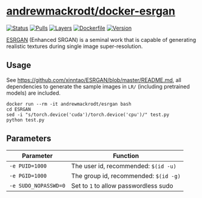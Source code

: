 # [andrewmackrodt/docker-esrgan](https://github.com/andrewmackrodt/dockerfiles/tree/master/esrgan)

[![Status](https://jenkins.mackrodt.io/buildStatus/icon?job=dockerfiles%2Fesrgan)][status]
[![Pulls](https://img.shields.io/docker/pulls/andrewmackrodt/esrgan.svg)][pulls]
[![Layers](https://images.microbadger.com/badges/image/andrewmackrodt/esrgan.svg)][layers]
[![Dockerfile](https://img.shields.io/github/size/andrewmackrodt/dockerfiles/esrgan/Dockerfile.svg?label=dockerfile)][dockerfile]
[![Version](https://images.microbadger.com/badges/version/andrewmackrodt/esrgan.svg)][version]

[status]: https://jenkins.mackrodt.io/job/dockerfiles/job/esrgan/
[pulls]: https://hub.docker.com/r/andrewmackrodt/esrgan
[layers]: https://microbadger.com/images/andrewmackrodt/esrgan
[dockerfile]: https://github.com/andrewmackrodt/dockerfiles/blob/master/esrgan/Dockerfile
[version]: https://hub.docker.com/r/andrewmackrodt/esrgan/tags

[ESRGAN](https://github.com/xinntao/ESRGAN) (Enhanced SRGAN) is a seminal work
that is capable of generating realistic textures during single image
super-resolution.

## Usage

See https://github.com/xinntao/ESRGAN/blob/master/README.md, all dependencies to
generate the sample images in `LR/` (including pretrained models) are included.

```
docker run --rm -it andrewmackrodt/esrgan bash
cd ESRGAN
sed -i "s/torch.device('cuda')/torch.device('cpu')/" test.py
python test.py
```

## Parameters

| Parameter | Function |
| --- | --- |
| `-e PUID=1000` | The user id, recommended: `$(id -u)` |
| `-e PGID=1000` | The group id, recommended: `$(id -g)` |
| `-e SUDO_NOPASSWD=0` | Set to `1` to allow passwordless sudo |
